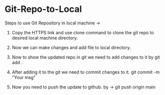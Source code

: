 # Git-Repo-to-Local
Steps to use Git Repository in local machine ->

1. Copy the HTTPS link and use clone command to clone the git repo to desired local machine directory.

2. Now we can make changes and add file to local directory.

3. Now to show the updated repo in git we need to add changes to it by 
    git add .

4. After adding it to the git we need to commit changes to it. 
    git commit -m "Your msg"

5. Now you need to push the update to github. by ->
    git push origin main

